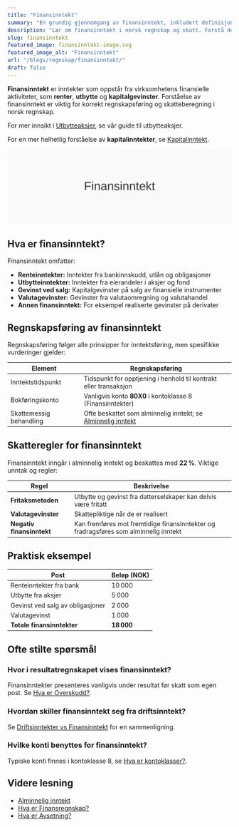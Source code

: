 ```yaml
---
title: "Finansinntekt"
summary: "En grundig gjennomgang av finansinntekt, inkludert definisjon, regnskapsføring, skatteregler og praktiske eksempler."
description: "Lær om finansinntekt i norsk regnskap og skatt. Forstå definisjon, regnskapsføring, eksempler og skatteregler."
slug: finansinntekt
featured_image: finansinntekt-image.svg
featured_image_alt: "Finansinntekt"
url: "/blogs/regnskap/finansinntekt/"
draft: false
---
```


**Finansinntekt** er inntekter som oppstår fra virksomhetens finansielle aktiviteter, som **renter**, **utbytte** og **kapitalgevinster**. Forståelse av finansinntekt er viktig for korrekt regnskapsføring og skatteberegning i norsk regnskap.

For mer innsikt i [Utbytteaksjer](/blogs/regnskap/utbytteaksjer "Utbytteaksjer – Guide til utbytteaksjer og utbytteavkastning"), se vår guide til utbytteaksjer.
 
For en mer helhetlig forståelse av **kapitalinntekter**, se [Kapitalinntekt](/blogs/regnskap/kapitalinntekt "Kapitalinntekt – Innføring i renter, utbytte, leieinntekter og kapitalgevinster i norsk regnskap").

![Finansinntekt](finansinntekt-image.svg)

## Hva er finansinntekt?

Finansinntekt omfatter:

* **Renteinntekter:** Inntekter fra bankinnskudd, utlån og obligasjoner
* **Utbytteinntekter:** Inntekter fra eierandeler i aksjer og fond
* **Gevinst ved salg:** Kapitalgevinster på salg av finansielle instrumenter
* **Valutagevinster:** Gevinster fra valutaomregning og valutahandel
* **Annen finansinntekt:** For eksempel realiserte gevinster på derivater

## Regnskapsføring av finansinntekt

Regnskapsføring følger alle prinsipper for inntektsføring, men spesifikke vurderinger gjelder:

| Element                   | Regnskapsføring                                                          |
|---------------------------|--------------------------------------------------------------------------|
| Inntektstidspunkt         | Tidspunkt for opptjening i henhold til kontrakt eller transaksjon         |
| Bokføringskonto           | Vanligvis konto **80X0** i kontoklasse 8 (Finansinntekter)                |
| Skattemessig behandling   | Ofte beskattet som alminnelig inntekt; se [Alminnelig inntekt](/blogs/regnskap/alminnelig-inntekt "Alminnelig inntekt – Komplett guide til skattemessig resultat og beregning") |

## Skatteregler for finansinntekt

Finansinntekt inngår i alminnelig inntekt og beskattes med **22 %**. Viktige unntak og regler:

| Regel                   | Beskrivelse                                                              |
|-------------------------|--------------------------------------------------------------------------|
| **Fritaksmetoden**      | Utbytte og gevinst fra datterselskaper kan delvis være fritatt           |
| **Valutagevinster**     | Skattepliktige når de er realisert                                        |
| **Negativ finansinntekt** | Kan fremføres mot fremtidige finansinntekter og fradragsføres som alminnelig inntekt |

## Praktisk eksempel

| Post                             | Beløp (NOK) |
|----------------------------------|-------------|
| Renteinntekter fra bank          | 10 000      |
| Utbytte fra aksjer               | 5 000       |
| Gevinst ved salg av obligasjoner | 2 000       |
| Valutagevinst                    | 1 000       |
| **Totale finansinntekter**      | **18 000**  |

## Ofte stilte spørsmål

### Hvor i resultatregnskapet vises finansinntekt?

Finansinntekter presenteres vanligvis under resultat før skatt som egen post. Se [Hva er Overskudd?](/blogs/regnskap/hva-er-profitt "Hva er Overskudd? Resultat før skatt og Profitt i Norsk Regnskap").

### Hvordan skiller finansinntekt seg fra driftsinntekt?

Se [Driftsinntekter vs Finansinntekt](/blogs/regnskap/hva-er-driftsinntekter "Hva er Driftsinntekter?") for en sammenligning.

### Hvilke konti benyttes for finansinntekt?

Typiske konti finnes i kontoklasse 8, se [Hva er kontoklasser?](/blogs/regnskap/hva-er-kontoklasser "Hva er Kontoklasser? Klasse 8: Finansinntekter og Finanskostnader").

## Videre lesning

* [Alminnelig inntekt](/blogs/regnskap/alminnelig-inntekt "Alminnelig inntekt – Komplett guide til skattemessig resultat og beregning")
* [Hva er Finansregnskap?](/blogs/regnskap/hva-er-finansregnskap "Hva er Finansregnskap? Oversikt og regnskapsregler")
* [Hva er Avsetning?](/blogs/regnskap/avsetning "Hva er Avsetning? Guide til periodisering og balanseføring")
